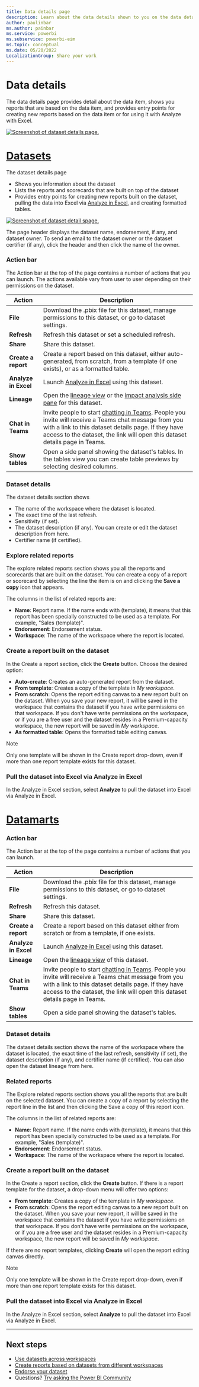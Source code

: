 ```yaml
---
title: Data details page
description: Learn about the data details shown to you on the data details page.
author: paulinbar
ms.author: painbar
ms.service: powerbi
ms.subservice: powerbi-eim
ms.topic: conceptual
ms.date: 05/20/2022
LocalizationGroup: Share your work
---
```

# Data details

The data details page provides detail about the data item, shows you reports that are based on the data item, and provides entry points for creating new reports based on the data item or for using it with Analyze with Excel.

[ ![Screenshot of dataset details page.](media/service-data-details-page/dataset-details-page-inline-and-expanded.png)](media/service-data-details-page/dataset-details-page-inline-and-expanded.png#lightbox)



# [Datasets](#tab/datasets)

The dataset details page
* Shows you information about the dataset
* Lists the reports and scorecards that are built on top of the dataset
* Provides entry points for creating new reports built on the dataset, pulling the data into Excel via [Analyze in Excel](../collaborate-share/service-analyze-in-excel.md), and creating formatted tables.

[ ![Screenshot of dataset detail spage.](media/service-data-details-page/dataset-details-page-inline-and-expanded.png)](media/service-data-datails-page/dataset-details-page-inline-and-expanded.png#lightbox)

The page header displays the dataset name, endorsement, if any, and dataset owner. To send an email to the dataset owner or the dataset certifier (if any), click the header and then click the name of the owner.

### Action bar

The Action bar at the top of the page contains a number of actions that you can launch. The actions available vary from user to user depending on their permissions on the dataset.

|Action  |Description  |
|---------|---------|
|**File**     | Download the .pbix file for this dataset, manage permissions to this dataset, or go to dataset settings.       |
|**Refresh**     | Refresh this dataset or set a scheduled refresh.        |
|**Share**     | Share this dataset.        |
|**Create a report**     | Create a report based on this dataset, either auto-generated, from scratch, from a template (if one exists), or as a formatted table.        |
|**Analyze in Excel**     | Launch [Analyze in Excel](../collaborate-share/service-analyze-in-excel.md) using this dataset.        |
|**Lineage**     | Open the [lineage view](../collaborate-share/service-data-lineage.md) or the [impact analysis side pane](../collaborate-share/service-dataset-impact-analysis.md) for this dataset.        |
|**Chat in Teams**     | Invite people to start [chatting in Teams](../collaborate-share/service-share-report-teams.md). People you invite will receive a Teams chat message from you with a link to this dataset details page. If they have access to the dataset, the link will open this dataset details page in Teams.        |
|**Show tables**     | Open a side panel showing the dataset's tables. In the tables view you can create table previews by selecting desired columns.       |

### Dataset details

The dataset details section shows
* The name of the workspace where the dataset is located.
* The exact time of the last refresh.
* Sensitivity (if set).
* The dataset description (if any). You can create or edit the dataset description from here.
* Certifier name (if certified).

### Explore related reports

The explore related reports section shows you all the reports and scorecards that are built on the dataset. You can create a copy of a report or scorecard by selecting the line the item is on and clicking the **Save a copy** icon that appears.

The columns in the list of related reports are:
* **Name**: Report name. If the name ends with (template), it means that this report has been specially constructed to be used as a template. For example, "Sales (template)".
* **Endorsement**: Endorsement status.
* **Workspace**: The name of the workspace where the report is located.

### Create a report built on the dataset

In the Create a report section, click the **Create** button. Choose the desired option:
* **Auto-create**: Creates an auto-generated report from the dataset.
* **From template**: Creates a copy of the template in *My workspace*.
* **From scratch**: Opens the report editing canvas to a new report built on the dataset. When you save your new report, it will be saved in the workspace that contains the dataset if you have write permissions on that workspace. If you don't have write permissions on the workspace, or if you are a free user and the dataset resides in a Premium-capacity workspace, the new report will be saved in *My workspace*.
* **As formatted table**: Opens the formatted table editing canvas.

>[!NOTE]
> Only one template will be shown in the Create report drop-down, even if more than one report template exists for this dataset. 

### Pull the dataset into Excel via Analyze in Excel

In the Analyze in Excel section, select **Analyze** to pull the dataset into Excel via Analyze in Excel.

# [Datamarts](#tab/datamarts)

### Action bar

The Action bar at the top of the page contains a number of actions that you can launch.

|Action  |Description  |
|---------|---------|
|**File**     | Download the .pbix file for this dataset, manage permissions to this dataset, or go to dataset settings.       |
|**Refresh**     | Refresh this dataset.        |
|**Share**     | Share this dataset.        |
|**Create a report**     | Create a report based on this dataset either from scratch or from a template, if one exists.        |
|**Analyze in Excel**     | Launch [Analyze in Excel](../collaborate-share/service-analyze-in-excel.md) using this dataset.        |
|**Lineage**     | Open the [lineage view](../collaborate-share/service-data-lineage.md) of this dataset.        |
|**Chat in Teams**     | Invite people to start [chatting in Teams](../collaborate-share/service-share-report-teams.md). People you invite will receive a Teams chat message from you with a link to this dataset details page. If they have access to the dataset, the link will open this dataset details page in Teams.        |
|**Show tables**     | Open a side panel showing the dataset's tables.        |


### Dataset details

The dataset details section shows the name of the workspace where the dataset is located, the exact time of the last refresh, sensitivity (if set), the dataset description (if any), and certifier name (if certified). You can also open the dataset lineage from here.

### Related reports

The Explore related reports section shows you all the reports that are built on the selected dataset. You can create a copy of a report by selecting the report line in the list and then clicking the Save a copy of this report icon.

The columns in the list of related reports are:
* **Name**: Report name. If the name ends with (template), it means that this report has been specially constructed to be used as a template. For example, "Sales (template)".
* **Endorsement**: Endorsement status.
* **Workspace**: The name of the workspace where the report is located.

### Create a report built on the dataset

In the Create a report section, click the **Create** button. If there is a report template for the dataset, a drop-down menu will offer two options:
* **From template**: Creates a copy of the template in *My workspace*.
* **From scratch**: Opens the report editing canvas to a new report built on the dataset. When you save your new report, it will be saved in the workspace that contains the dataset if you have write permissions on that workspace. If you don't have write permissions on the workspace, or if you are a free user and the dataset resides in a Premium-capacity workspace, the new report will be saved in *My workspace*.

If there are no report templates, clicking **Create** will open the report editing canvas directly.

>[!NOTE]
> Only one template will be shown in the Create report drop-down, even if more than one report template exists for this dataset. 

### Pull the dataset into Excel via Analyze in Excel

In the Analyze in Excel section, select **Analyze** to pull the dataset into Excel via Analyze in Excel.

---
  
## Next steps
* [Use datasets across workspaces](service-datasets-across-workspaces.md)
* [Create reports based on datasets from different workspaces](service-datasets-discover-across-workspaces.md)
* [Endorse your dataset](../collaborate-share/service-endorse-content.md)
* Questions? [Try asking the Power BI Community](https://community.powerbi.com/)
